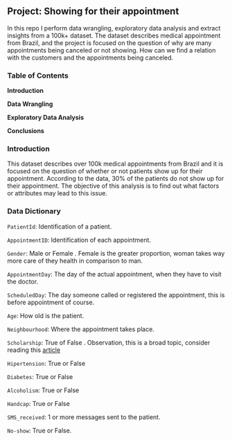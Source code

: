 
## Project: Showing for their appointment

In this repo I perform data wrangling, exploratory data analysis and extract insights from a 100k+ dataset. The dataset describes medical appointment from Brazil, and the project is focused on the question of why are many appointments being canceled or not showing. How can we find a relation with the customers and the appointments being canceled.

### Table of Contents
**Introduction**

**Data Wrangling**

**Exploratory Data Analysis**

**Conclusions**

### Introduction

This dataset describes over 100k medical appointments from Brazil and it is focused on the question of whether or not patients show up for their appointment. According to the data, 30% of the patients do not show up for their appointment. The objective of this analysis is to find out what factors or attributes may lead to this issue.

### Data Dictionary

`PatientId`: Identification of a patient.

`AppointmentID`: Identification of each appointment.

`Gender`: Male or Female . Female is the greater proportion, woman takes way more care of they health in comparison to man.

`AppointmentDay`: The day of the actual appointment, when they have to visit the doctor.

`ScheduledDay`: The day someone called or registered the appointment, this is before appointment of course.

`Age`: How old is the patient.

`Neighbourhood`: Where the appointment takes place.

`Scholarship`: True of False . Observation, this is a broad topic, consider reading this [article](https://en.wikipedia.org/wiki/Bolsa_Fam%C3%ADlia)

`Hipertension`: True or False

`Diabetes`: True or False

`Alcoholism`: True or False

`Handcap`: True or False

`SMS_received`: 1 or more messages sent to the patient.

`No-show`: True or False.
